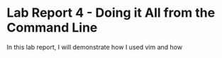 # Lab Report 4 - Doing it All from the Command Line

In this lab report, I will demonstrate how I used vim and how 
